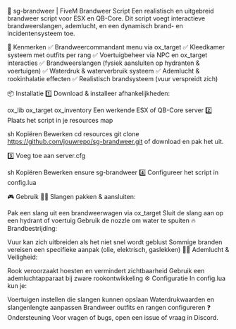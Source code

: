 🚒 sg-brandweer | FiveM Brandweer Script
Een realistisch en uitgebreid brandweer script voor ESX en QB-Core. Dit script voegt interactieve brandweerslangen, ademlucht, en een dynamisch brand- en incidentensysteem toe.

📌 Kenmerken
✅ Brandweercommandant menu via ox_target
✅ Kleedkamer systeem met outfits per rang
✅ Voertuigbeheer via NPC en ox_target interacties
✅ Brandweerslangen (fysiek aansluiten op hydranten & voertuigen)
✅ Waterdruk & waterverbruik systeem
✅ Ademlucht & rookinhalatie effecten
✅ Realistisch brandsysteem (vuur verspreidt zich)

📦 Installatie
1️⃣ Download & installeer afhankelijkheden:

ox_lib
ox_target
ox_inventory
Een werkende ESX of QB-Core server
2️⃣ Plaats het script in je resources map

sh
Kopiëren
Bewerken
cd resources
git clone https://github.com/jouwrepo/sg-brandweer.git
of download en pak het uit.

3️⃣ Voeg toe aan server.cfg

sh
Kopiëren
Bewerken
ensure sg-brandweer
4️⃣ Configureer het script in config.lua

🎮 Gebruik
👨‍🚒 Slangen pakken & aansluiten:

Pak een slang uit een brandweerwagen via ox_target
Sluit de slang aan op een hydrant of voertuig
Gebruik de nozzle om water te spuiten
🔥 Brandbestrijding:

Vuur kan zich uitbreiden als het niet snel wordt geblust
Sommige branden vereisen een specifieke aanpak (olie, elektrisch, gaslekken)
👷‍♂️ Ademlucht & Veiligheid:

Rook veroorzaakt hoesten en vermindert zichtbaarheid
Gebruik een ademluchtapparaat bij zware rookontwikkeling
⚙️ Configuratie
In config.lua kun je:

Voertuigen instellen die slangen kunnen opslaan
Waterdrukwaarden en slangenlengte aanpassen
Brandweer outfits en rangen configureren
❓ Ondersteuning
Voor vragen of bugs, open een issue of vraag in Discord.
